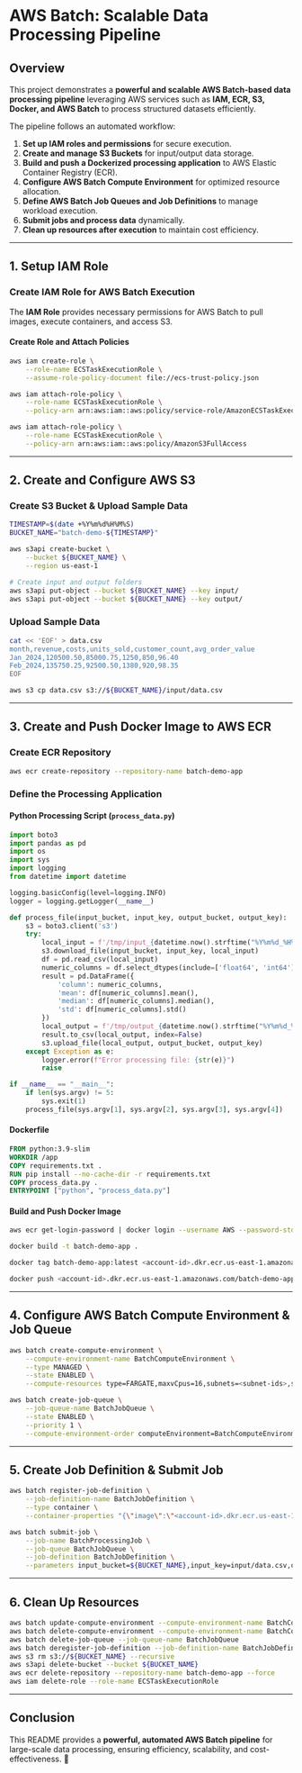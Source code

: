 # AWS Batch: Scalable Data Processing Pipeline

## Overview
This project demonstrates a **powerful and scalable AWS Batch-based data processing pipeline** leveraging AWS services such as **IAM, ECR, S3, Docker, and AWS Batch** to process structured datasets efficiently.

The pipeline follows an automated workflow:
1. **Set up IAM roles and permissions** for secure execution.
2. **Create and manage S3 Buckets** for input/output data storage.
3. **Build and push a Dockerized processing application** to AWS Elastic Container Registry (ECR).
4. **Configure AWS Batch Compute Environment** for optimized resource allocation.
5. **Define AWS Batch Job Queues and Job Definitions** to manage workload execution.
6. **Submit jobs and process data** dynamically.
7. **Clean up resources after execution** to maintain cost efficiency.

---
## **1. Setup IAM Role**
### **Create IAM Role for AWS Batch Execution**
The **IAM Role** provides necessary permissions for AWS Batch to pull images, execute containers, and access S3.

#### **Create Role and Attach Policies**
```sh
aws iam create-role \
    --role-name ECSTaskExecutionRole \
    --assume-role-policy-document file://ecs-trust-policy.json

aws iam attach-role-policy \
    --role-name ECSTaskExecutionRole \
    --policy-arn arn:aws:iam::aws:policy/service-role/AmazonECSTaskExecutionRolePolicy

aws iam attach-role-policy \
    --role-name ECSTaskExecutionRole \
    --policy-arn arn:aws:iam::aws:policy/AmazonS3FullAccess
```

---
## **2. Create and Configure AWS S3**
### **Create S3 Bucket & Upload Sample Data**
```sh
TIMESTAMP=$(date +%Y%m%d%H%M%S)
BUCKET_NAME="batch-demo-${TIMESTAMP}"

aws s3api create-bucket \
    --bucket ${BUCKET_NAME} \
    --region us-east-1

# Create input and output folders
aws s3api put-object --bucket ${BUCKET_NAME} --key input/
aws s3api put-object --bucket ${BUCKET_NAME} --key output/
```

### **Upload Sample Data**
```sh
cat << 'EOF' > data.csv
month,revenue,costs,units_sold,customer_count,avg_order_value
Jan_2024,120500.50,85000.75,1250,850,96.40
Feb_2024,135750.25,92500.50,1380,920,98.35
EOF

aws s3 cp data.csv s3://${BUCKET_NAME}/input/data.csv
```

---
## **3. Create and Push Docker Image to AWS ECR**
### **Create ECR Repository**
```sh
aws ecr create-repository --repository-name batch-demo-app
```

### **Define the Processing Application**
#### **Python Processing Script (`process_data.py`)**
```python
import boto3
import pandas as pd
import os
import sys
import logging
from datetime import datetime

logging.basicConfig(level=logging.INFO)
logger = logging.getLogger(__name__)

def process_file(input_bucket, input_key, output_bucket, output_key):
    s3 = boto3.client('s3')
    try:
        local_input = f'/tmp/input_{datetime.now().strftime("%Y%m%d_%H%M%S")}.csv'
        s3.download_file(input_bucket, input_key, local_input)
        df = pd.read_csv(local_input)
        numeric_columns = df.select_dtypes(include=['float64', 'int64']).columns
        result = pd.DataFrame({
            'column': numeric_columns,
            'mean': df[numeric_columns].mean(),
            'median': df[numeric_columns].median(),
            'std': df[numeric_columns].std()
        })
        local_output = f'/tmp/output_{datetime.now().strftime("%Y%m%d_%H%M%S")}.csv'
        result.to_csv(local_output, index=False)
        s3.upload_file(local_output, output_bucket, output_key)
    except Exception as e:
        logger.error(f"Error processing file: {str(e)}")
        raise

if __name__ == "__main__":
    if len(sys.argv) != 5:
        sys.exit(1)
    process_file(sys.argv[1], sys.argv[2], sys.argv[3], sys.argv[4])
```

#### **Dockerfile**
```dockerfile
FROM python:3.9-slim
WORKDIR /app
COPY requirements.txt .
RUN pip install --no-cache-dir -r requirements.txt
COPY process_data.py .
ENTRYPOINT ["python", "process_data.py"]
```

#### **Build and Push Docker Image**
```sh
aws ecr get-login-password | docker login --username AWS --password-stdin <account-id>.dkr.ecr.us-east-1.amazonaws.com

docker build -t batch-demo-app .

docker tag batch-demo-app:latest <account-id>.dkr.ecr.us-east-1.amazonaws.com/batch-demo-app:latest

docker push <account-id>.dkr.ecr.us-east-1.amazonaws.com/batch-demo-app:latest
```

---
## **4. Configure AWS Batch Compute Environment & Job Queue**
```sh
aws batch create-compute-environment \
    --compute-environment-name BatchComputeEnvironment \
    --type MANAGED \
    --state ENABLED \
    --compute-resources type=FARGATE,maxvCpus=16,subnets=<subnet-ids>,securityGroupIds=<security-group-ids>,region=us-east-1,instanceRole=ecsInstanceRole
```

```sh
aws batch create-job-queue \
    --job-queue-name BatchJobQueue \
    --state ENABLED \
    --priority 1 \
    --compute-environment-order computeEnvironment=BatchComputeEnvironment,order=1
```

---
## **5. Create Job Definition & Submit Job**
```sh
aws batch register-job-definition \
    --job-definition-name BatchJobDefinition \
    --type container \
    --container-properties "{\"image\":\"<account-id>.dkr.ecr.us-east-1.amazonaws.com/batch-demo-app:latest\", \"memory\":1024, \"vcpus\":1, \"command\":[\"Ref::input_bucket\", \"Ref::input_key\", \"Ref::output_bucket\", \"Ref::output_key\"]}"
```

```sh
aws batch submit-job \
    --job-name BatchProcessingJob \
    --job-queue BatchJobQueue \
    --job-definition BatchJobDefinition \
    --parameters input_bucket=${BUCKET_NAME},input_key=input/data.csv,output_bucket=${BUCKET_NAME},output_key=output/results.csv
```

---
## **6. Clean Up Resources**
```sh
aws batch update-compute-environment --compute-environment-name BatchComputeEnvironment --state DISABLED
aws batch delete-compute-environment --compute-environment-name BatchComputeEnvironment
aws batch delete-job-queue --job-queue-name BatchJobQueue
aws batch deregister-job-definition --job-definition-name BatchJobDefinition
aws s3 rm s3://${BUCKET_NAME} --recursive
aws s3api delete-bucket --bucket ${BUCKET_NAME}
aws ecr delete-repository --repository-name batch-demo-app --force
aws iam delete-role --role-name ECSTaskExecutionRole
```

---
## **Conclusion**
This README provides a **powerful, automated AWS Batch pipeline** for large-scale data processing, ensuring efficiency, scalability, and cost-effectiveness. 🚀

